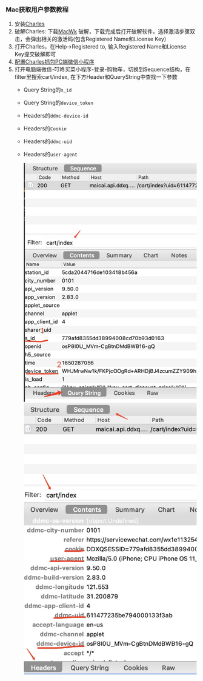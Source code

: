 ### Mac获取用户参数教程

1. 安装[Charles](https://www.charlesproxy.com/download/latest-release/)
2. 破解Charles: 下载[MacWk](https://macwk.com/soft/charles) 破解，下载完成后打开破解软件，选择激活步骤双击，会弹出相关的激活码(包含Registered Name和License Key)
3. 打开Charles，在Help->Registered to, 输入Registered Name和License Key提交破解即可
4. [配置Charles抓包PC端微信小程序](https://blog.csdn.net/z2181745/article/details/123002569)
5. 打开电脑端微信-叮咚买菜小程序-登录-购物车，切换到Sequence结构，在filter里搜索cart/index, 在下方Header和QueryString中查找一下参数
    - Query String的`s_id`
    - Query String的`device_token`
    - Headers的`ddmc-device-id`
    - Headers的`Cookie`
    - Headers的`ddmc-uid`
    - Headers的`user-agent`

      ![](../images/charles/query_string.jpg)
      ![](../images/charles/header.jpg)